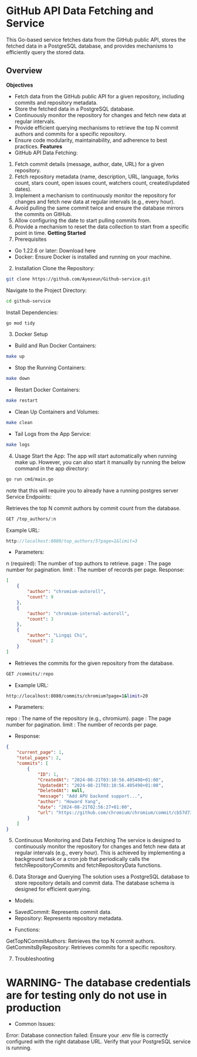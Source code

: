 # GitHub API Data Fetching and Service
This Go-based service fetches data from the GitHub public API, stores the fetched data in a PostgreSQL database, and provides mechanisms to efficiently query the stored data.

## Overview
**Objectives**
- Fetch data from the GitHub public API for a given repository, including commits and repository metadata.
- Store the fetched data in a PostgreSQL database.
- Continuously monitor the repository for changes and fetch new data at regular intervals.
- Provide efficient querying mechanisms to retrieve the top N commit authors and commits for a specific repository.
- Ensure code modularity, maintainability, and adherence to best practices.
**Features**
- GitHub API Data Fetching:
1. Fetch commit details (message, author, date, URL) for a given repository.
2. Fetch repository metadata (name, description, URL, language, forks count, stars count, open issues count, watchers count, created/updated dates).
3. Implement a mechanism to continuously monitor the repository for changes and fetch new data at regular intervals (e.g., every hour).
4. Avoid pulling the same commit twice and ensure the database mirrors the commits on GitHub.
5. Allow configuring the date to start pulling commits from.
6. Provide a mechanism to reset the data collection to start from a specific point in time.
**Getting Started**
1. Prerequisites
- Go 1.22.6 or later: Download here
- Docker: Ensure Docker is installed and running on your machine.
2. Installation
Clone the Repository:

```sh
git clone https://github.com/Ayoseun/Github-service.git
```
Navigate to the Project Directory:

```sh
cd github-service
```
Install Dependencies:
```sh
go mod tidy
```
3. Docker Setup
- Build and Run Docker Containers:

```sh
make up
```
- Stop the Running Containers:

```sh
make down
```
- Restart Docker Containers:

```sh
make restart
```
- Clean Up Containers and Volumes:

```sh
make clean
```
- Tail Logs from the App Service:

```sh
make logs
```
4. Usage
Start the App: The app will start automatically when running make up. However, you can also start it manually by running the below command in the app directory:

```sh
go run cmd/main.go
```
note that this will require you to already have a running postgres server
Service Endpoints:

Retrieves the top N commit authors by commit count from the database.

```sh
GET /top_authors/:n
```
Example URL:

```c
http://localhost:8080/top_authors/5?page=1&limit=3
```
- Parameters:

n (required): The number of top authors to retrieve.
page : The page number for pagination.
limit : The number of records per page.
Response:

```json
[
    {
        "author": "chromium-autoroll",
        "count": 9
    },
    {
        "author": "chromium-internal-autoroll",
        "count": 3
    },
    {
        "author": "Lingqi Chi",
        "count": 2
    }
]
```
- Retrieves the commits for the given repository from the database.

```sh
GET /commits/:repo
```
- Example URL:

```sh
http://localhost:8080/commits/chromium?page=1&limit=20

```

- Parameters:

repo : The name of the repository (e.g., chromium).
page : The page number for pagination.
limit : The number of records per page.
- Response:

```json
{
    "current_page": 1,
    "total_pages": 2,
    "commits": [
        {
            "ID": 1,
            "CreatedAt": "2024-08-21T03:10:56.405498+01:00",
            "UpdatedAt": "2024-08-21T03:10:56.405498+01:00",
            "DeletedAt": null,
            "message": "Add APU backend support...",
            "author": "Howard Yang",
            "date": "2024-08-21T02:56:27+01:00",
            "url": "https://github.com/chromium/chromium/commit/cb57d73200f18b50f218b2a6117fc4266b3d5e10"
        }
    ]
}
```
5. Continuous Monitoring and Data Fetching
The service is designed to continuously monitor the repository for changes and fetch new data at regular intervals (e.g., every hour). This is achieved by implementing a background task or a cron job that periodically calls the fetchRepositoryCommits and fetchRepositoryData functions.

6. Data Storage and Querying
The solution uses a PostgreSQL database to store repository details and commit data. The database schema is designed for efficient querying.

- Models:

* SavedCommit: Represents commit data.
* Repository: Represents repository metadata.
- Functions:

GetTopNCommitAuthors: Retrieves the top N commit authors.
GetCommitsByRepository: Retrieves commits for a specific repository.

7. Troubleshooting
# WARNING- The database credentials are for testing only do not use in production
- Common Issues:

Error: Database connection failed:
Ensure your .env file is correctly configured with the right database URL.
Verify that your PostgreSQL service is running.

